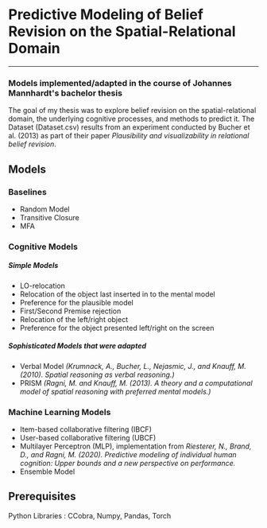 # Predictive Modeling of Belief Revision on the Spatial-Relational Domain
___
### Models implemented/adapted in the course of Johannes Mannhardt's bachelor thesis

The goal of my thesis was to explore belief revision on the spatial-relational domain, the underlying cognitive processes, and methods to predict it. The Dataset (Dataset.csv) results from an experiment conducted by Bucher et al. (2013) as part of their paper *Plausibility and visualizability in relational belief revision*.

## Models

### Baselines

- Random Model
- Transitive Closure
- MFA

### Cognitive Models
##### Simple Models
- LO-relocation
- Relocation of the object last inserted in to the mental model
- Preference for the plausible model
- First/Second Premise rejection
- Relocation of the left/right object
- Preference for the object presented left/right on the screen
##### Sophisticated Models that were adapted
- Verbal Model *(Krumnack, A., Bucher, L., Nejasmic, J., and Knauff, M. (2010). Spatial reasoning as verbal reasoning.)*
- PRISM *(Ragni, M. and Knauff, M. (2013). A theory and a computational model of spatial reasoning with preferred mental models.)*

### Machine Learning Models

- Item-based collaborative filtering (IBCF)
- User-based collaborative filtering (UBCF)
- Multilayer Perceptron (MLP), implementation from *Riesterer, N., Brand, D., and Ragni, M. (2020). Predictive modeling of individual human cognition: Upper bounds and a new perspective on performance.*
- Ensemble Model

## Prerequisites

Python Libraries : CCobra, Numpy, Pandas, Torch

